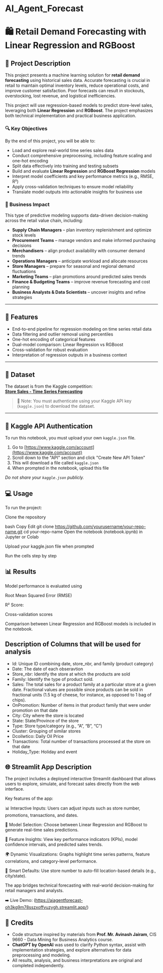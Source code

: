 # AI_Agent_Forecast

# 🛍️ Retail Demand Forecasting with Linear Regression and RGBoost

## 📖 Project Description

This project presents a machine learning solution for **retail demand forecasting** using historical sales data. Accurate forecasting is crucial in retail to maintain optimal inventory levels, reduce operational costs, and improve customer satisfaction. Poor forecasts can result in stockouts, overstocking, lost revenue, and logistical inefficiencies.

This project will use regression-based models to predict store-level sales, leveraging both **Linear Regression** and **RGBoost**. The project emphasizes both technical implementation and practical business application.

### 🔍 Key Objectives

By the end of this project, you will be able to:

- Load and explore real-world time series sales data
- Conduct comprehensive preprocessing, including feature scaling and one-hot encoding
- Split data effectively into training and testing subsets
- Build and evaluate **Linear Regression** and **RGBoost Regression** models
- Interpret model coefficients and key performance metrics (e.g., RMSE, R²)
- Apply cross-validation techniques to ensure model reliability
- Translate model outputs into actionable insights for business use

### 🏢 Business Impact

This type of predictive modeling supports data-driven decision-making across the retail value chain, including:

- **Supply Chain Managers** – plan inventory replenishment and optimize stock levels  
- **Procurement Teams** – manage vendors and make informed purchasing decisions  
- **Merchandisers** – align product availability with consumer demand trends  
- **Operations Managers** – anticipate workload and allocate resources  
- **Store Managers** – prepare for seasonal and regional demand fluctuations  
- **Marketing Teams** – plan promotions around predicted sales trends  
- **Finance & Budgeting Teams** – improve revenue forecasting and cost planning  
- **Business Analysts & Data Scientists** – uncover insights and refine strategies  

---

## 🚀 Features

- End-to-end pipeline for regression modeling on time series retail data
- Data filtering and outlier removal using percentiles
- One-hot encoding of categorical features
- Dual-model comparison: Linear Regression vs RGBoost
- Cross-validation for robust evaluation
- Interpretation of regression outputs in a business context


---

## 🧪 Dataset

The dataset is from the Kaggle competition:  
**[Store Sales - Time Series Forecasting](https://www.kaggle.com/competitions/store-sales-time-series-forecasting)**

> 📎 Note: You must authenticate using your Kaggle API key (`kaggle.json`) to download the dataset.

---

## 🔑 Kaggle API Authentication

To run this notebook, you must upload your own `kaggle.json` file.

1. Go to [https://www.kaggle.com/account](https://www.kaggle.com/account)
2. Scroll down to the "API" section and click "Create New API Token"
3. This will download a file called `kaggle.json`
4. When prompted in the notebook, upload this file

*Do not share your `kaggle.json` publicly.*

## 💻 Usage

To run the project:

Clone the repository

bash
Copy
Edit
git clone https://github.com/yourusername/your-repo-name.git
cd your-repo-name
Open the notebook (notebook.ipynb) in Jupyter or Colab

Upload your kaggle.json file when prompted

Run the cells step by step

## 📊 Results
Model performance is evaluated using

Root Mean Squared Error (RMSE)

R² Score:

Cross-validation scores

Comparison between Linear Regression and RGBoost models is included in the notebook.


## Description of Columns that will be used for analysis

- Id: Unique ID combining date, store_nbr, and family (product category)
- Date: The date of each obseravtion
- Store_nbr: Identify the store at which the products are sold
- Family: Identify the type of product sold.
- Sales: The total sales for a product family at a particular store at a given date. Fractional values are possible since products can be sold in fractional units (1.5 kg of cheese, for instance, as opposed to 1 bag of chips).
- OnPromotion: Number of items in that product family that were under promotion on that date
- City: City where the store is located
- State: State/Province of the store
- Type: Store type/category (e.g., “A”, “B”, “C”)
- Cluster: Grouping of similar stores
- Dcoilwtico: Daily Oil Price
- Transactions: Total number of transactions processed at the store on that date
- Holiday_Type: Holiday and event


## 🌐 Streamlit App Description

The project includes a deployed interactive Streamlit dashboard that allows users to explore, simulate, and forecast sales directly from the web interface.

Key features of the app:

📊 Interactive Inputs: Users can adjust inputs such as store number, promotions, transactions, and dates.

🤖 Model Selection: Choose between Linear Regression and RGBoost to generate real-time sales predictions.

🧩 Feature Insights: View key performance indicators (KPIs), model confidence intervals, and predicted sales trends.

🌍 Dynamic Visualizations: Graphs highlight time series patterns, feature correlations, and category-level performance.

🧠 Smart Defaults: Use store number to auto-fill location-based details (e.g., city/state).

The app bridges technical forecasting with real-world decision-making for retail managers and analysts.

➡️ Live Demo: (https://aiagentforecast-oh3kg9m78sszxoffvuzygh.streamlit.app/)


## 📘 Credits

- Code structure inspired by materials from **Prof. Mr. Avinash Jairam**, CIS 9660 - Data Mining for Business Analytics course.
- **ChatGPT by OpenAI** was used to clarify Python syntax, assist with implementation strategies, and explore alternatives for data preprocessing and modeling.
- All results, analysis, and business interpretations are original and completed independently.

